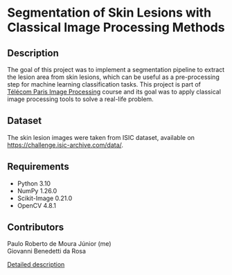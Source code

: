 # Segmentation of Skin Lesions with Classical Image Processing Methods

## Description
The goal of this project was to implement a segmentation pipeline to extract the lesion area from skin lesions, which can be useful as a pre-processing step for machine learning classification tasks. This project is part of [Télécom Paris Image Processing](https://www.telecom-paris.fr/fr/ingenieur/formation/2e-annee-orientation/image) course and its goal was to apply classical image processing tools to solve a real-life problem.

## Dataset
The skin lesion images were taken from ISIC dataset, available on https://challenge.isic-archive.com/data/.

## Requirements
* Python 3.10
* NumPy 1.26.0
* Scikit-Image 0.21.0
* OpenCV 4.8.1

## Contributors
Paulo Roberto de Moura Júnior (me)  
Giovanni Benedetti da Rosa 

[Detailed description](https://github.com/paulomouraj/classic_skin_segmentation/blob/main/segmentation_skin_lesions_HLD.pdf)
